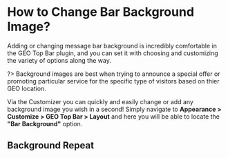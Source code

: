 
# How to Change Bar Background Image?

Adding or changing message bar background is incredibly comfortable in the GEO Top Bar plugin, and you can set it with choosing and customizing the variety of options along the way.

?> Background images are best when trying to announce a special offer or promoting particular service for the specific type of visitors based on thier GEO location.

Via the Customizer you can quickly and easily change or add any background image you wish in a second! 
Simply navigate to **Appearance > Customize > GEO Top Bar > Layout** and here you will be able to locate the **"Bar Background"** option.

## Background Repeat
